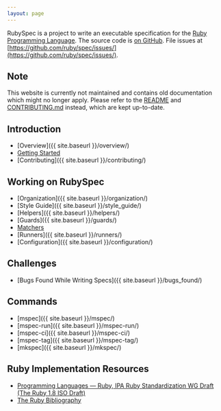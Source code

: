 ```yaml
---
layout: page
---
```


RubySpec is a project to write an executable specification for the [Ruby
Programming Language](http://ruby-lang.org/). The source code is [on GitHub](https://github.com/ruby/spec/).
File issues at [https://github.com/ruby/spec/issues/](https://github.com/ruby/spec/issues/).

## Note

This website is currently not maintained and contains old documentation
which might no longer apply.
Please refer to the [README](https://github.com/ruby/spec) and [CONTRIBUTING.md](https://github.com/ruby/spec/blob/master/CONTRIBUTING.md) instead, which are kept up-to-date.

## Introduction

* [Overview]({{ site.baseurl }}/overview/)
* [Getting Started](https://github.com/ruby/spec#running-the-specs)
* [Contributing]({{ site.baseurl }}/contributing/)


## Working on RubySpec

* [Organization]({{ site.baseurl }}/organization/)
* [Style Guide]({{ site.baseurl }}/style_guide/)
* [Helpers]({{ site.baseurl }}/helpers/)
* [Guards]({{ site.baseurl }}/guards/)
* [Matchers](https://github.com/ruby/spec/blob/master/CONTRIBUTING.md#matchers-and-expectations)
* [Runners]({{ site.baseurl }}/runners/)
* [Configuration]({{ site.baseurl }}/configuration/)


## Challenges

* [Bugs Found While Writing Specs]({{ site.baseurl }}/bugs_found/)


## Commands

* [mspec]({{ site.baseurl }}/mspec/)
* [mspec-run]({{ site.baseurl }}/mspec-run/)
* [mspec-ci]({{ site.baseurl }}/mspec-ci/)
* [mspec-tag]({{ site.baseurl }}/mspec-tag/)
* [mkspec]({{ site.baseurl }}/mkspec/)


## Ruby Implementation Resources

* [Programming Languages — Ruby, IPA Ruby Standardization WG Draft (The Ruby 1.8 ISO Draft)](https://www.ipa.go.jp/osc/english/ruby/)
* [The Ruby Bibliography](http://rubybib.org/)
